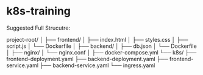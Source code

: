 # k8s-training

Suggested Full Strucutre:

project-root/
│
├── frontend/
│   ├── index.html
│   ├── styles.css
│   ├── script.js
│   └── Dockerfile
│
├── backend/
│   ├── db.json
│   └── Dockerfile
│
├── nginx/
│   └── nginx.conf
│
├── docker-compose.yml
└── k8s/
    ├── frontend-deployment.yaml
    ├── backend-deployment.yaml
    ├── frontend-service.yaml
    ├── backend-service.yaml
    └── ingress.yaml